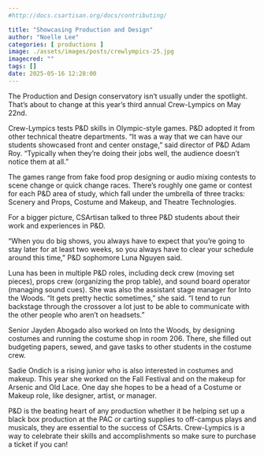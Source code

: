 ```yaml
---
#http://docs.csartisan.org/docs/contributing/

title: "Showcasing Production and Design"
author: "Noelle Lee"
categories: [ productions ]
image: ./assets/images/posts/crewlympics-25.jpg
imagecred: ""
tags: []
date: 2025-05-16 12:28:00
---
```

The Production and Design conservatory isn’t usually under the spotlight. That’s about to change at this year’s third annual Crew-Lympics on May 22nd.

Crew-Lympics tests P&D skills in Olympic-style games. P&D adopted it from other technical theatre departments. “It was a way that we can have our students showcased front and center onstage,” said director of P&D Adam Roy. “Typically when they’re doing their jobs well, the audience doesn’t notice them at all.” 

The games range from fake food prop designing or audio mixing contests to scene change or quick change races. There’s roughly one game or contest for each P&D area of study, which fall under the umbrella of three tracks: Scenery and Props, Costume and Makeup, and Theatre Technologies.

For a bigger picture, CSArtisan talked to three P&D students about their work and experiences in P&D. 

“When you do big shows, you always have to expect that you’re going to stay later for at least two weeks, so you always have to clear your schedule around this time,” P&D sophomore Luna Nguyen said. 

Luna has been in multiple P&D roles, including deck crew (moving set pieces), props crew (organizing the prop table), and sound board operator (managing sound cues). She was also the assistant stage manager for Into the Woods. “It gets pretty hectic sometimes,” she said. “I tend to run backstage through the crossover a lot just to be able to communicate with the other people who aren’t on headsets.” 	

Senior Jayden Abogado also worked on Into the Woods, by designing costumes and running the costume shop in room 206. There, she filled out budgeting papers, sewed, and gave tasks to other students in the costume crew. 

Sadie Ondich is a rising junior who is also interested in costumes and makeup. This year she worked on the Fall Festival and on the makeup for Arsenic and Old Lace. One day she hopes to be a head of a Costume or Makeup role, like designer, artist, or manager.

P&D is the beating heart of any production whether it be helping set up a black box production at the PAC or carting supplies to off-campus plays and musicals, they are essential to the success of CSArts. Crew-Lympics is a way to celebrate their skills and accomplishments so make sure to purchase a ticket if you can!